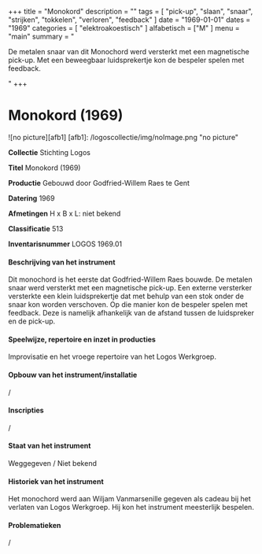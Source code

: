 ﻿+++
title = "Monokord"
description = ""
tags = [ 
    "pick-up",
"slaan",
"snaar",
"strijken",
"tokkelen",
"verloren",
"feedback"
]
date = "1969-01-01"
dates = "1969"
categories = [
    "elektroakoestisch"
]
alfabetisch = ["M"
]
menu = "main"
summary = "<p>De metalen snaar van dit Monochord werd versterkt met een magnetische pick-up. Met een beweegbaar luidsprekertje kon de bespeler spelen met feedback.</p>"
+++


# Monokord (1969)

![no picture][afb1]
[afb1]: /logoscollectie/img/noImage.png "no picture"

**Collectie** 
Stichting Logos

**Titel**
Monokord (1969)

**Productie**
Gebouwd door Godfried-Willem Raes te Gent

**Datering**
1969

**Afmetingen**
H x B x L: niet bekend

**Classificatie**
513

**Inventarisnummer**
LOGOS 1969.01

#### Beschrijving van het instrument
Dit monochord is het eerste dat Godfried-Willem Raes bouwde. De metalen snaar werd versterkt met een magnetische pick-up. Een externe versterker versterkte een klein luidsprekertje dat met behulp van een stok onder de snaar kon worden verschoven. Op die manier kon de bespeler spelen met feedback. Deze is namelijk afhankelijk van de afstand tussen de luidspreker en de pick-up.

#### Speelwijze, repertoire en inzet in producties
Improvisatie en het vroege repertoire van het Logos Werkgroep.

#### Opbouw van het instrument/installatie
/

#### Inscripties
/

#### Staat van het instrument
Weggegeven / Niet bekend

#### Historiek van het instrument
Het monochord werd aan Wiljam Vanmarsenille gegeven als cadeau bij het verlaten van Logos Werkgroep. Hij kon het instrument meesterlijk bespelen.

#### Problematieken
/
